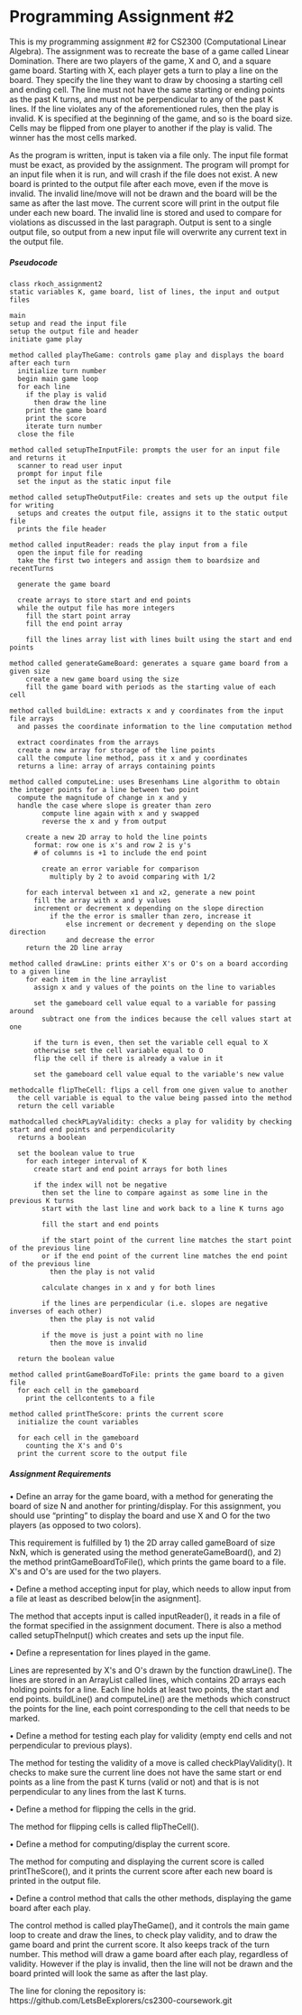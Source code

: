 <h1>Programming Assignment #2</h1>
<p>This is my programming assignment #2 for CS2300 (Computational Linear Algebra). The assignment was to recreate the base of a 
  game called Linear Domination. There are two players of the game, X and O, and a square game board. Starting with X, each player
  gets a turn to play a line on the board. They specify the line they want to draw by choosing a starting cell and ending cell. 
  The line must not have the same starting or ending points as the past K turns, and must not be perpendicular to any of the past
  K lines. If the line violates any of the aforementioned rules, then the play is invalid. K is specified at the beginning of the 
  game, and so is the board size. Cells may be flipped from one player to another if the play is valid. The winner has the most cells
  marked. </p>

<p> As the program is written, input is taken via a file only. The input file format must be exact, as provided by the assignment. The program 
  will prompt for an input file when it is run, and will crash if the file does not exist. A new board is printed to the output file after each 
  move, even if the move is invalid. The invalid line/move will not be drawn and the board will be the same as after the last move. The current 
  score will print in the output file under each new board. The invalid line is stored and used to compare for violations as discussed in the 
  last paragraph. Output is sent to a single output file, so output from a new input file will overwrite any current text in the output file.</p>
  
 <h5>Pseudocode</h5>
 
    class rkoch_assignment2
    static variables K, game board, list of lines, the input and output files

    main
    setup and read the input file
    setup the output file and header
    initiate game play

    method called playTheGame: controls game play and displays the board after each turn
      initialize turn number
      begin main game loop
      for each line
        if the play is valid
          then draw the line
        print the game board
        print the score
        iterate turn number
      close the file

    method called setupTheInputFile: prompts the user for an input file and returns it
      scanner to read user input
      prompt for input file
      set the input as the static input file

    method called setupTheOutputFile: creates and sets up the output file for writing
      setups and creates the output file, assigns it to the static output file
      prints the file header

    method called inputReader: reads the play input from a file
      open the input file for reading
      take the first two integers and assign them to boardsize and recentTurns

      generate the game board

      create arrays to store start and end points
      while the output file has more integers
        fill the start point array
        fill the end point array

        fill the lines array list with lines built using the start and end points

    method called generateGameBoard: generates a square game board from a given size
        create a new game board using the size
        fill the game board with periods as the starting value of each cell

    method called buildLine: extracts x and y coordinates from the input file arrays 
      and passes the coordinate information to the line computation method

      extract coordinates from the arrays
      create a new array for storage of the line points
      call the compute line method, pass it x and y coordinates
      returns a line: array of arrays containing points

    method called computeLine: uses Bresenhams Line algorithm to obtain the integer points for a line between two point
      compute the magnitude of change in x and y
      handle the case where slope is greater than zero 
            compute line again with x and y swapped
            reverse the x and y from output

        create a new 2D array to hold the line points
          format: row one is x's and row 2 is y's
          # of columns is +1 to include the end point

            create an error variable for comparison
              multiply by 2 to avoid comparing with 1/2

        for each interval between x1 and x2, generate a new point
          fill the array with x and y values
          increment or decrement x depending on the slope direction
              if the the error is smaller than zero, increase it
                  else increment or decrement y depending on the slope direction
                  and decrease the error
        return the 2D line array

    method called drawLine: prints either X's or O's on a board according to a given line
        for each item in the line arraylist
          assign x and y values of the points on the line to variables

          set the gameboard cell value equal to a variable for passing around
            subtract one from the indices because the cell values start at one

          if the turn is even, then set the variable cell equal to X
          otherwise set the cell variable equal to O
          flip the cell if there is already a value in it

          set the gameboard cell value equal to the variable's new value

    methodcalle flipTheCell: flips a cell from one given value to another
      the cell variable is equal to the value being passed into the method
      return the cell variable

    mathodcalled checkPLayValidity: checks a play for validity by checking start and end points and perpendicularity
      returns a boolean

      set the boolean value to true
        for each integer interval of K
          create start and end point arrays for both lines

          if the index will not be negative
            then set the line to compare against as some line in the previous K turns
            start with the last line and work back to a line K turns ago

            fill the start and end points

            if the start point of the current line matches the start point of the previous line
            or if the end point of the current line matches the end point of the previous line
              then the play is not valid

            calculate changes in x and y for both lines

            if the lines are perpendicular (i.e. slopes are negative inverses of each other)
              then the play is not valid

            if the move is just a point with no line
              then the move is invalid

      return the boolean value

    method called printGameBoardToFile: prints the game board to a given file
      for each cell in the gameboard
        print the cellcontents to a file

    method called printTheScore: prints the current score
      initialize the count variables

      for each cell in the gameboard
        counting the X's and O's
      print the current score to the output file
    
<h5> Assignment Requirements </h5>
<p> • Define an array for the game board, with a method for generating the board of size N and another for printing/display. 
  For this assignment, you should use “printing” to display the board and use X and O for the two players (as opposed to two colors).
  
  This requirement is fulfilled by 1) the 2D array called gameBoard of size NxN, which is generated using the method generateGameBoard(), and
  2) the method printGameBoardToFile(), which prints the game board to a file. X's and O's are used for the two players. 
 
• Define a method accepting input for play, which needs to allow input from a file at least as described below[in the asignment].
  
  The method that accepts input is called inputReader(), it reads in a file of the format specified in the assignment document.
  There is also a method called setupTheInput() which creates and sets up the input file.
  
• Define a representation for lines played in the game.
  
  Lines are represented by X's and O's drawn by the function drawLine(). The lines are stored in an ArrayList called lines, which contains 2D arrays each
  holding points for a line. Each line holds at least two points, the start and end points. buildLine() and computeLine() are the methods which construct
  the points for the line, each point corresponding to the cell that needs to be marked.
  
• Define a method for testing each play for validity (empty end cells and not perpendicular to previous plays).
  
  The method for testing the validity of a move is called checkPlayValidity(). It checks to make sure the current line does not have the 
  same start or end points as a line from the past K turns (valid or not) and that is is not perpendicular to any lines from the last K turns.
  
• Define a method for flipping the cells in the grid.
  
  The method for flipping cells is called flipTheCell().
  
• Define a method for computing/display the current score.
  
  The method for computing and displaying the current score is called printTheScore(), and it prints the current score after each new board is printed
  in the output file.
  
• Define a control method that calls the other methods, displaying the game board after each play. 

  The control method is called playTheGame(), and it controls the main game loop to create and draw the lines, to check play validity, and to draw the 
  game board and print the current score. It also keeps track of the turn number. This method will draw a game board after each play, regardless of 
  validity. However if the play is invalid, then the line will not be drawn and the board printed will look the same as after the last play. </p>
  
  <p> The line for cloning the repository is: https://github.com/LetsBeExplorers/cs2300-coursework.git </p>
